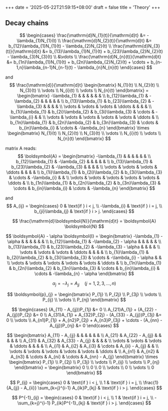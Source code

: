 +++
date = '2025-05-22T21:59:15+08:00'
draft = false
title = 'Theory'
+++

## Decay chains


$$
\begin{cases}
	\frac{\mathrm{d}N_{1}(t)}{\mathrm{d}t} &= -\lambda_{1}N_{1}(t)                              \\ 
	\frac{\mathrm{d}N_{2}(t)}{\mathrm{d}t} &= b_{12}\lambda_{1}N_{1}(t) - \lambda_{2}N_{2}(t)         \\
	\frac{\mathrm{d}N_{3}(t)}{\mathrm{d}t} &= b_{13}\lambda_{1}N_{1}(t) + b_{23}\lambda_{2}N_{2}(t) - \lambda_{3}N_{3}(t)         \\
	&\vdots                                           \\
	\frac{\mathrm{d}N_{n}(t)}{\mathrm{d}t} &= b_{1n}\lambda_{1}N_{1}(t) + b_{2n}\lambda_{2}N_{2}(t) + \cdots + b_{n-1,n}\lambda_{n-1}N_{n-1}(t) - \lambda_{n}N_{n}(t)
\end{cases}
$$

and
$$
	\frac{\mathrm{d}}{\mathrm{d}t}
	\begin{bmatrix}
		N_{1}(t) \\
		N_{2}(t) \\
		N_{3}(t) \\
		\vdots   \\
		N_{i}(t) \\
		\vdots   \\
		N_{n}(t)
	\end{bmatrix} =
	\begin{bmatrix}
		-\lambda_{1}      &                &                   &              &                        &                    &                     \\
		b_{12}\lambda_{1} & -\lambda_{2}      &                   &              &                        &                    &                     \\
		b_{13}\lambda_{1} & b_{23}\lambda_{2} & -\lambda_{3}      &              &                        &                    &                     \\
		\vdots            & \vdots            & \vdots            & \ddots       &                  &                    &        &              \\
		b_{1i}\lambda_{1} & b_{2i}\lambda_{2} & b_{3i}\lambda_{3} & \cdots   & -\lambda_{i}       &        &               \\
		\vdots            & \vdots            & \vdots            & \vdots       & \vdots            & \ddots             &                \\
		b_{1n}\lambda_{1} & b_{2n}\lambda_{2} & b_{3n}\lambda_{3} & \cdots       &  b_{in}\lambda_{i} & \cdots & -\lambda_{n}
	\end{bmatrix} \times
	\begin{bmatrix}
		N_{1}(t) \\
		N_{2}(t) \\
		N_{3}(t) \\
		\vdots   \\
		N_{i}(t) \\
		\vdots   \\
		N_{n}(t)
	\end{bmatrix}
$$

matrix A reads:
$$
\boldsymbol{A} = 
\begin{bmatrix}
	-\lambda_{1}      &                   &                   &              &                        &                    &                     \\
	b_{12}\lambda_{1} & -\lambda_{2}      &                   &              &                        &                    &                     \\
	b_{13}\lambda_{1} & b_{23}\lambda_{2} & -\lambda_{3}      &              &                        &                    &                     \\
	\vdots            & \vdots            & \vdots            & \ddots       &                  &                    &        &              \\
	b_{1i}\lambda_{1} & b_{2i}\lambda_{2} & b_{3i}\lambda_{3} & \cdots   & -\lambda_{i}       &        &               \\
	\vdots            & \vdots            & \vdots            & \vdots       & \vdots            & \ddots             &                \\
	b_{1n}\lambda_{1} & b_{2n}\lambda_{2} & b_{3n}\lambda_{3} & \cdots       &  b_{in}\lambda_{i} & \cdots & -\lambda_{n}
\end{bmatrix}
$$

and
$$
A_{ij} =
\begin{cases} 
  0 & \text{if } i < j, \\
  -\lambda_{i} & \text{if } i = j, \\
  b_{ji}\lambda_{j} & \text{if } i > j.
\end{cases}
$$



$$
\frac{\mathrm{d}\boldsymbol{N}}{\mathrm{d}t} = \boldsymbol{A} \boldsymbol{N}
$$




$$
\boldsymbol{A} - \alpha \boldsymbol{I} = 
\begin{bmatrix}
	-\lambda_{1} - \alpha      &                   &                   &              &                        &                    &                     \\
	b_{12}\lambda_{1} & -\lambda_{2} - \alpha     &                   &              &                        &                    &                     \\
	b_{13}\lambda_{1} & b_{23}\lambda_{2} & -\lambda_{3} - \alpha     &              &                        &                    &                     \\
	\vdots            & \vdots            & \vdots            & \ddots       &                  &                    &        &              \\
	b_{1i}\lambda_{1} & b_{2i}\lambda_{2} & b_{3i}\lambda_{3} & \cdots   & -\lambda_{i} - \alpha       &        &               \\
	\vdots            & \vdots            & \vdots            & \vdots       & \vdots            & \ddots             &                \\
	b_{1n}\lambda_{1} & b_{2n}\lambda_{2} & b_{3n}\lambda_{3} & \cdots       &  b_{in}\lambda_{i} & \cdots & -\lambda_{n} - \alpha
\end{bmatrix}
$$


$$
\alpha_{j} = -\lambda_{j} = A_{jj} \quad(j = 1,2,3,\dots,n)
$$


$$
\boldsymbol{p}_{j} = 
\begin{bmatrix}
	P_{1j}    \\
	P_{2j}    \\
	P_{3j}    \\
	\vdots   \\
	P_{ij}    \\
	\vdots   \\
	P_{nj}
\end{bmatrix}
$$


$$
\begin{cases}
	(A_{11} - A_{jj})P_{1j} &= 0                           \\ 
	A_{21}A_{1j} + (A_{22} - A_{jj})P_{2j} &= 0        \\
	A_{31}A_{1j} + A_{32}P_{2j} - (A_{33} - A_{jj})P_{3j} &= 0         \\
	\vdots                                           \\
	A_{n1}P_{1j} + A_{n2}P_{2j} + A_{n3}P_{3j} + \cdots - (A_{nn} - A_{jj})P_{nj} &= 0
\end{cases}
$$


$$
\begin{bmatrix}
	A_{11} - A_{jj} &                 &                 &              &                 &                    &                                                   \\
	A_{21}          & A_{22} - A_{jj} &                 &              &                        &                    &                     \\
	A_{31}          & A_{32}          & A_{33} - A_{jj} &              &                        &               &                     \\
	\vdots            & \vdots            & \vdots            & \ddots       &                  &                    &        &              \\
	A_{i1}          & A_{i2}          & A_{i3}          & \cdots   & A_{ii} - A_{jj}       &        &               \\
	\vdots            & \vdots            & \vdots            & \vdots       & \vdots            & \ddots             &                \\
	A_{n1} & A_{n2} & A_{n3} & \cdots       &  A_{ni} & \cdots & A_{nn} - A_{jj}
\end{bmatrix} \times
\begin{bmatrix}
	P_{1j}    \\
	P_{2j}    \\
	P_{3j}    \\
	\vdots   \\
	P_{ij}    \\
	\vdots   \\
	P_{nj}
\end{bmatrix} = 
\begin{bmatrix}
	0   \\
	0   \\
	0   \\
	\vdots \\
	0    \\
	\vdots  \\
	0
\end{bmatrix}
$$




$$
P_{ij} =
\begin{cases} 
  0 & \text{if } i < j, \\
  1 & \text{if } i = j, \\
  \frac{1}{A_{jj} - A_{ii}} \sum_{k=j}^{i-1} A_{ik}P_{kj} & \text{if } i > j.
\end{cases}
$$



$$
P^{-1}_{ij} =
\begin{cases} 
  0 & \text{if } i < j, \\
  1 & \text{if } i = j, \\
  -\sum_{k=j}^{i-1} P_{ik}P^{-1}_{kj} & \text{if } i > j.
\end{cases}
$$